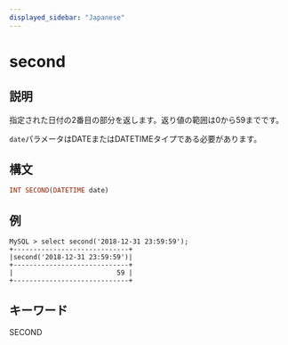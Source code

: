```yaml
---
displayed_sidebar: "Japanese"
---
```


# second

## 説明

指定された日付の2番目の部分を返します。返り値の範囲は0から59までです。

`date`パラメータはDATEまたはDATETIMEタイプである必要があります。

## 構文

```Haskell
INT SECOND(DATETIME date)
```

## 例

```Plain Text
MySQL > select second('2018-12-31 23:59:59');
+-----------------------------+
|second('2018-12-31 23:59:59')|
+-----------------------------+
|                          59 |
+-----------------------------+
```

## キーワード

SECOND
